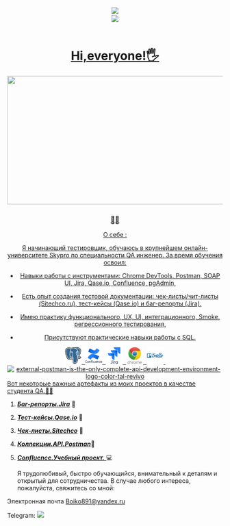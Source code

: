 <div id="header" align="center">
  <img src="https://media.giphy.com/media/Ll22OhMLAlVDb8UQWe/giphy.gif" width="100"/>
</div>
<div id="badges"align="center" >
  <a href="https://t.me/vtboiko">
<img src="https://img.shields.io/badge/Telegram-blue?logo=Telegram&logoColor=white&style=for-the-badge"/>
</div>
<div id="badges"align="center" >
<img src="https://komarev.com/ghpvc/?username=VBoiko1&style=flat-square&color=blue" alt=""/>
<h1>
  Hi,everyone!🖐
</h1>
<div align="center">
 <img src="https://media.giphy.com/media/SpopD7IQN2gK3qN4jS/giphy.gif" width="600" height="300"/>



      
   ### :man_technologist: 
   
  О себе :
  
  Я начинающий тестировщик, обучаюсь в крупнейшем онлайн-университете Skypro по специальности QA инженер.
  За время обучения освоил:
  -  Навыки работы с инструментами: Chrome DevTools, Postman, SOAP UI, Jira, Qase.io, Confluence, pgAdmin,
- Есть опыт создания тестовой документации: чек-листы/чит-листы (Sitechco.ru), тест-кейсы (Qase.io) и баг-репорты (Jira),
- Имею практику функционального, UX, UI, интеграционного, Smoke, регрессионного тестирования,
- Присутствуют практические навыки работы с SQL.

  </div> 
    <img src="https://github.com/devicons/devicon/blob/master/icons/postgresql/postgresql-original.svg" title="postgresql" alt="postgresql" width="40" height="40"/>&nbsp;
     <img src="https://github.com/devicons/devicon/blob/master/icons/confluence/confluence-original-wordmark.svg" title="confluence" alt="confluence" width="40" height="40"/>&nbsp;
   <img src="https://github.com/devicons/devicon/blob/master/icons/jira/jira-original-wordmark.svg" title="jira" alt="jira"  width="40" height="40"/>&nbsp;
     <img src="https://github.com/devicons/devicon/blob/master/icons/chrome/chrome-original-wordmark.svg" title="chrome" alt="chrome"  width="40" height="40"/>&nbsp;
      <img src="https://github.com/devicons/devicon/blob/master/icons/trello/trello-plain-wordmark.svg" title="trello" alt="trello"  width="40" height="40"/>&nbsp;
     <img width="48" height="48" src="https://img.icons8.com/external-tal-revivo-color-tal-revivo/48/external-postman-is-the-only-complete-api-development-environment-logo-color-tal-revivo.png" alt="external-postman-is-the-only-complete-api-development-environment-logo-color-tal-revivo"/>
</div>


<div>
 <div id="header" align="left">
  Вот некоторые важные артефакты из моих проектов в качестве студента QA.👨‍🎓
  
1. [***Баг-репорты.Jira***](https://drive.google.com/drive/folders/1xVQ8Anzx18u406h4D3qyYRjM1AEtkrnr?usp=sharing ) :bug:
2. [***Тест-кейсы.Qase.io***](https://drive.google.com/drive/folders/1UHy6NLLVeV5nsig67eu1KQoHqoW_n-wh?usp=sharing) :page_facing_up:
3. [***Чек-листы.Sitechco***](https://drive.google.com/drive/folders/198u29N6ZaDnFnVYTeSt4ZI9quJuuHkB_?usp=sharing) :scroll:
4. [***Коллекции.API.Postman***](https://drive.google.com/drive/folders/1DcZtHAYcYe4W0llaJqWbjHtRE8_eJAl3?usp=sharing):post_office:
5. [***Confluence.Учебный проект.*** ](https://drive.google.com/drive/folders/1Fm4M-uPlLzGUZPVpWYqmis6K8GraPbN4?usp=sharing):computer:


   Я трудолюбивый, быстро обучающийся, внимательный к деталям и открытый для сотрудничества. В случае любого интереса, пожалуйста, свяжитесь со мной:
   
Электронная почта Boiko891@yandex.ru

Telegram: 
  <a href="https://t.me/vtboiko">
<img src="https://img.shields.io/badge/Telegram-blue?logo=Telegram&logoColor=white&style=for-the-badge"/>
</div>
